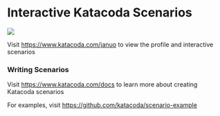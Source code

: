 # Interactive Katacoda Scenarios

[![](http://shields.katacoda.com/katacoda/januo/count.svg)](https://www.katacoda.com/januo "Get your profile on Katacoda.com")

Visit https://www.katacoda.com/januo to view the profile and interactive scenarios

### Writing Scenarios
Visit https://www.katacoda.com/docs to learn more about creating Katacoda scenarios

For examples, visit https://github.com/katacoda/scenario-example
